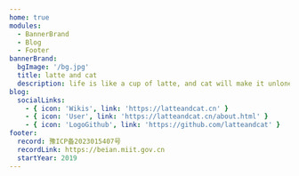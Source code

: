```yaml
---
home: true
modules:
  - BannerBrand
  - Blog
  - Footer
bannerBrand:
  bgImage: '/bg.jpg'
  title: latte and cat
  description: life is like a cup of latte, and cat will make it unlonely
blog:
  socialLinks:
    - { icon: 'Wikis', link: 'https://latteandcat.cn' }
    - { icon: 'User', link: 'https://latteandcat.cn/about.html' }
    - { icon: 'LogoGithub', link: 'https://github.com/latteandcat' }
footer:
  record: 豫ICP备2023015407号
  recordLink: https://beian.miit.gov.cn
  startYear: 2019
---
```

